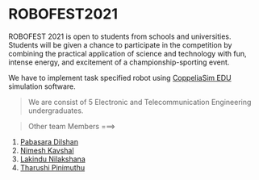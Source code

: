 # ROBOFEST2021
ROBOFEST 2021 is open to students from schools and universities. Students will be given a chance to participate in the competition by combining the practical application of science and technology with fun, intense energy, and excitement of a championship-sporting event.

We have to implement task specified robot using [CoppeliaSim EDU](https://www.coppeliarobotics.com/) simulation software.

> We are consist of 5 Electronic and Telecommunication Engineering undergraduates.


> Other team Members ===>
1. [Pabasara Dilshan](https://github.com/PabasaraDilshan)
2. [Nimesh Kavshal](https://github.com/NimeshKavshal)
3. [Lakindu Nilakshana](https://github.com/LakinduNilakshana)
4. [Tharushi Pinimuthu](https://github.com/TharushiPinimuthu)
